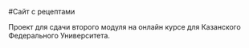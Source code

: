 #Сайт с рецептами

Проект для сдачи второго модуля на онлайн курсе для Казанского Федерального Университета.
